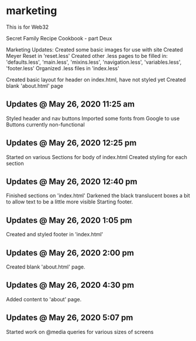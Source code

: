 # marketing
This is for Web32

Secret Family Recipe Cookbook - part Deux

Marketing Updates:
Created some basic images for use with site
Created Meyer Reset in 'reset.less'
Created other .less pages to be filled in: 'defaults.less', 'main.less', 'mixins.less', 'navigation.less', 'variables.less', 'footer.less'
Organized .less files in 'index.less'

Created basic layout for header on index.html, have not styled yet
Created blank 'about.html' page

## Updates @ May 26, 2020 11:25 am
Styled header and nav buttons
Imported some fonts from Google to use
Buttons currently non-functional

## Updates @ May 26, 2020 12:25 pm
Started on various Sections for body of index.html
Created styling for each section

## Updates @ May 26, 2020 12:40 pm
Finished sections on 'index.html'
Darkened the black translucent boxes a bit to allow text to be a little more visible
Starting footer.

## Updates @ May 26, 2020 1:05 pm
Created and styled footer in 'index.html'

## Updates @ May 26, 2020 2:00 pm
Created blank 'about.html' page.

## Updates @ May 26, 2020 4:30 pm
Added content to 'about' page.

## Updates @ May 26, 2020 5:07 pm
Started work on @media queries for various sizes of screens